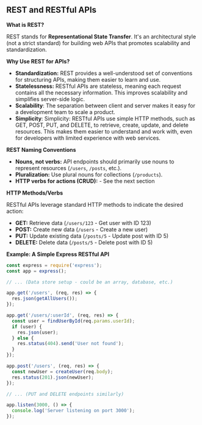 ## REST and RESTful APIs

**What is REST?**

REST stands for **Representational State Transfer**.
It's an architectural style (not a strict standard) for building web APIs that promotes scalability and standardization.

**Why Use REST for APIs?**

* **Standardization:** REST provides a well-understood set of conventions for structuring APIs, making them easier to learn and use.
* **Statelessness:** RESTful APIs are stateless, meaning each request contains all the necessary information. This improves scalability and simplifies server-side logic.
* **Scalability**: The separation between client and server makes it easy for a development team to scale a product.
* **Simplicity**: Simplicity: RESTful APIs use simple HTTP methods, such as GET, POST, PUT, and DELETE, to retrieve, create, update, and delete resources. This makes them easier to understand and work with, even for developers with limited experience with web services.

**REST Naming Conventions**

* **Nouns, not verbs:** API endpoints should primarily use nouns to represent resources (`/users`, `/posts`, etc.).
* **Pluralization:** Use plural nouns for collections (`/products`).
* **HTTP verbs for actions (CRUD):** - See the next section

**HTTP Methods/Verbs**

RESTful APIs leverage standard HTTP methods to indicate the desired action:

* **GET:** Retrieve data (`/users/123` - Get user with ID 123)
* **POST:** Create new data (`/users` - Create a new user)
* **PUT:**  Update existing data (`/posts/5` - Update post with ID 5)
* **DELETE:** Delete data (`/posts/5` - Delete post with ID 5)

**Example: A Simple Express RESTful API**

```javascript
const express = require('express');
const app = express();

// ... (Data store setup - could be an array, database, etc.)

app.get('/users', (req, res) => {
  res.json(getAllUsers()); 
});

app.get('/users/:userId', (req, res) => {
  const user = findUserById(req.params.userId);
  if (user) {
    res.json(user);
  } else {
    res.status(404).send('User not found');
  }
});

app.post('/users', (req, res) => {
  const newUser = createUser(req.body);
  res.status(201).json(newUser); 
});

// ... (PUT and DELETE endpoints similarly)

app.listen(3000, () => {
  console.log('Server listening on port 3000');
});
```